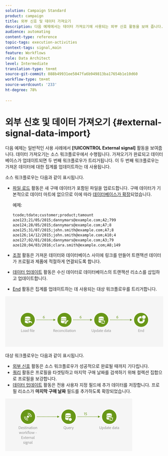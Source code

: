 ```yaml
---
solution: Campaign Standard
product: campaign
title: 외부 신호 및 데이터 가져오기
description: 다음 예제에서는 데이터 가져오기에 사용되는 외부 신호 활동을 보여 줍니다.
audience: automating
content-type: reference
topic-tags: execution-activities
context-tags: signal,main
feature: Workflows
role: Data Architect
level: Intermediate
translation-type: tm+mt
source-git-commit: 088b49931ee5047fa6b949813ba17654b1e10d60
workflow-type: tm+mt
source-wordcount: '233'
ht-degree: 78%

---
```



# 외부 신호 및 데이터 가져오기 {#external-signal-data-import}

다음 예제는 일반적인 사용 사례에서 **[!UICONTROL External signal]** 활동을 보여줍니다. 데이터 가져오기는 소스 워크플로우에서 수행됩니다. 가져오기가 완료되고 데이터베이스가 업데이트되면 두 번째 워크플로우가 트리거됩니다. 이 두 번째 워크플로우는 가져온 데이터에 대한 집계를 업데이트하는 데 사용됩니다.

소스 워크플로우는 다음과 같이 표시됩니다.

* [파일 로드](../../automating/using/load-file.md) 활동은 새 구매 데이터가 포함된 파일을 업로드합니다. 구매 데이터가 기본적으로 데이터 마트에 없으므로 이에 따라 [데이터베이스가 확장](../../developing/using/data-model-concepts.md)되었습니다.

   예제:

   ```
   tcode;tdate;customer;product;tamount
   aze123;21/05/2015;dannymars@example.com;A2;799
   aze124;28/05/2015;dannymars@example.com;A7;8
   aze125;31/07/2015;john.smith@example.com;A7;8
   aze126;14/12/2015;john.smith@example.com;A10;4
   aze127;02/01/2016;dannymars@example.com;A3;79
   aze128;04/03/2016;clara.smith@example.com;A8;149
   ```

* [조정](../../automating/using/reconciliation.md) 활동은 가져온 데이터와 데이터베이스 사이에 링크를 만들어 트랜잭션 데이터가 프로필과 제품에 적절하게 연결되도록 합니다.
* [데이터 업데이트](../../automating/using/update-data.md) 활동은 수신 데이터로 데이터베이스의 트랜잭션 리소스를 삽입하고 업데이트합니다.
* [End](../../automating/using/start-and-end.md) 활동은 집계를 업데이트하는 데 사용되는 대상 워크플로우를 트리거합니다.

![](assets/signal_example_source1.png)

대상 워크플로우는 다음과 같이 표시됩니다.

* [외부 신호](../../automating/using/external-signal.md) 활동은 소스 워크플로우가 성공적으로 완료될 때까지 기다립니다.
* [쿼리](../../automating/using/query.md#enriching-data) 활동은 프로필을 타겟팅하고 마지막 구매 날짜를 검색하기 위해 컬렉션 집합으로 프로필을 보강합니다.
* [데이터 업데이트](../../automating/using/update-data.md) 활동은 전용 사용자 지정 필드에 추가 데이터를 저장합니다. 프로필 리소스가 **마지막 구매 날짜** 필드를 추가하도록 확장되었습니다.

![](assets/signal_example_source2.png)
